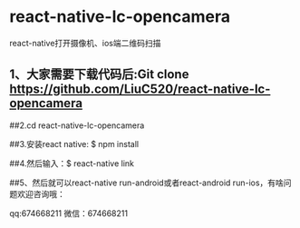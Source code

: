 # react-native-lc-opencamera
react-native打开摄像机、ios端二维码扫描
## 1、大家需要下载代码后:Git clone https://github.com/LiuC520/react-native-lc-opencamera

##2.cd react-native-lc-opencamera

##3.安装react native: $ npm install 

##4.然后输入：$ react-native link

##5、然后就可以react-native run-android或者react-android run-ios，有啥问题欢迎咨询哦：

qq:674668211 微信：674668211
